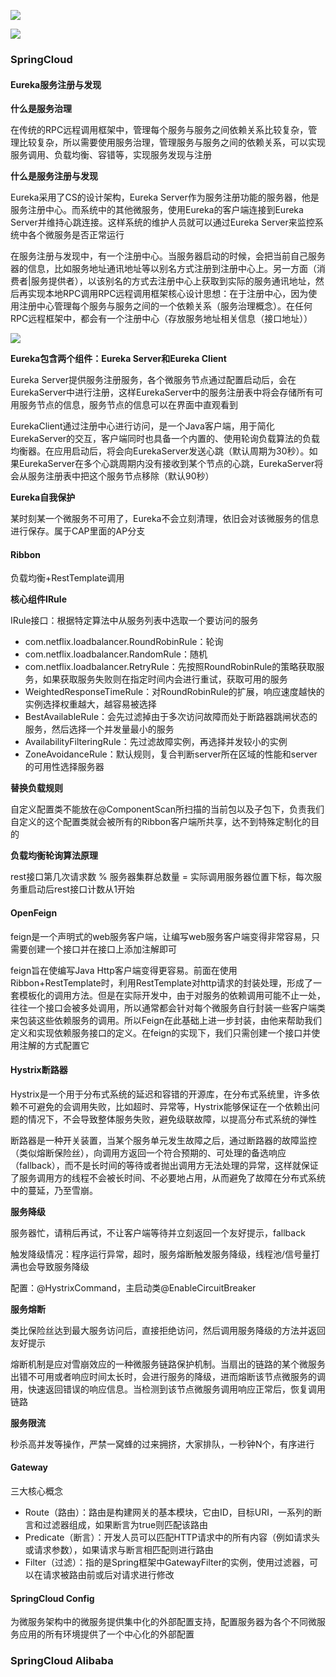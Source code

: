 ![](/img/SpringCloud_1.png)

![](/img/SpringCloud_3.jpg)

### SpringCloud

#### Eureka服务注册与发现

**什么是服务治理**

在传统的RPC远程调用框架中，管理每个服务与服务之间依赖关系比较复杂，管理比较复杂，所以需要使用服务治理，管理服务与服务之间的依赖关系，可以实现服务调用、负载均衡、容错等，实现服务发现与注册

**什么是服务注册与发现**

Eureka采用了CS的设计架构，Eureka Server作为服务注册功能的服务器，他是服务注册中心。而系统中的其他微服务，使用Eureka的客户端连接到Eureka Server并维持心跳连接。这样系统的维护人员就可以通过Eureka Server来监控系统中各个微服务是否正常运行

在服务注册与发现中，有一个注册中心。当服务器启动的时候，会把当前自己服务器的信息，比如服务地址通讯地址等以别名方式注册到注册中心上。另一方面（消费者|服务提供者），以该别名的方式去注册中心上获取到实际的服务通讯地址，然后再实现本地RPC调用RPC远程调用框架核心设计思想：在于注册中心，因为使用注册中心管理每个服务与服务之间的一个依赖关系（服务治理概念）。在任何RPC远程框架中，都会有一个注册中心（存放服务地址相关信息（接口地址））

![](/img/SpringCloud_2.png)

**Eureka包含两个组件：Eureka Server和Eureka Client**

Eureka Server提供服务注册服务，各个微服务节点通过配置启动后，会在EurekaServer中进行注册，这样EurekaServer中的服务注册表中将会存储所有可用服务节点的信息，服务节点的信息可以在界面中直观看到

EurekaClient通过注册中心进行访问，是一个Java客户端，用于简化EurekaServer的交互，客户端同时也具备一个内置的、使用轮询负载算法的负载均衡器。在应用启动后，将会向EurekaServer发送心跳（默认周期为30秒）。如果EurekaServer在多个心跳周期内没有接收到某个节点的心跳，EurekaServer将会从服务注册表中把这个服务节点移除（默认90秒）

**Eureka自我保护**

某时刻某一个微服务不可用了，Eureka不会立刻清理，依旧会对该微服务的信息进行保存。属于CAP里面的AP分支

#### Ribbon

负载均衡+RestTemplate调用

**核心组件IRule**

IRule接口：根据特定算法中从服务列表中选取一个要访问的服务

+ com.netflix.loadbalancer.RoundRobinRule：轮询
+ com.netflix.loadbalancer.RandomRule：随机
+ com.netflix.loadbalancer.RetryRule：先按照RoundRobinRule的策略获取服务，如果获取服务失败则在指定时间内会进行重试，获取可用的服务
+ WeightedResponseTimeRule：对RoundRobinRule的扩展，响应速度越快的实例选择权重越大，越容易被选择
+ BestAvailableRule：会先过滤掉由于多次访问故障而处于断路器跳闸状态的服务，然后选择一个并发量最小的服务
+ AvailabilityFilteringRule：先过滤故障实例，再选择并发较小的实例
+ ZoneAvoidanceRule：默认规则，复合判断server所在区域的性能和server的可用性选择服务器

**替换负载规则**

自定义配置类不能放在@ComponentScan所扫描的当前包以及子包下，负责我们自定义的这个配置类就会被所有的Ribbon客户端所共享，达不到特殊定制化的目的

**负载均衡轮询算法原理**

rest接口第几次请求数 % 服务器集群总数量 = 实际调用服务器位置下标，每次服务重启动后rest接口计数从1开始

#### OpenFeign

feign是一个声明式的web服务客户端，让编写web服务客户端变得非常容易，只需要创建一个接口并在接口上添加注解即可

feign旨在使编写Java Http客户端变得更容易。前面在使用Ribbon+RestTemplate时，利用RestTemplate对http请求的封装处理，形成了一套模板化的调用方法。但是在实际开发中，由于对服务的依赖调用可能不止一处，往往一个接口会被多处调用，所以通常都会针对每个微服务自行封装一些客户端类来包装这些依赖服务的调用。所以Feign在此基础上进一步封装，由他来帮助我们定义和实现依赖服务接口的定义。在feign的实现下，我们只需创建一个接口并使用注解的方式配置它

#### Hystrix断路器

Hystrix是一个用于分布式系统的延迟和容错的开源库，在分布式系统里，许多依赖不可避免的会调用失败，比如超时、异常等，Hystrix能够保证在一个依赖出问题的情况下，不会导致整体服务失败，避免级联故障，以提高分布式系统的弹性

断路器是一种开关装置，当某个服务单元发生故障之后，通过断路器的故障监控（类似熔断保险丝），向调用方返回一个符合预期的、可处理的备选响应（fallback），而不是长时间的等待或者抛出调用方无法处理的异常，这样就保证了服务调用方的线程不会被长时间、不必要地占用，从而避免了故障在分布式系统中的蔓延，乃至雪崩。

**服务降级**

服务器忙，请稍后再试，不让客户端等待并立刻返回一个友好提示，fallback

触发降级情况：程序运行异常，超时，服务熔断触发服务降级，线程池/信号量打满也会导致服务降级

配置：@HystrixCommand，主启动类@EnableCircuitBreaker

**服务熔断**

类比保险丝达到最大服务访问后，直接拒绝访问，然后调用服务降级的方法并返回友好提示

熔断机制是应对雪崩效应的一种微服务链路保护机制。当扇出的链路的某个微服务出错不可用或者响应时间太长时，会进行服务的降级，进而熔断该节点微服务的调用，快速返回错误的响应信息。当检测到该节点微服务调用响应正常后，恢复调用链路

**服务限流**

秒杀高并发等操作，严禁一窝蜂的过来拥挤，大家排队，一秒钟N个，有序进行

#### Gateway

三大核心概念

+ Route（路由）：路由是构建网关的基本模块，它由ID，目标URI，一系列的断言和过滤器组成，如果断言为true则匹配该路由
+ Predicate（断言）：开发人员可以匹配HTTP请求中的所有内容（例如请求头或请求参数），如果请求与断言相匹配则进行路由
+ Filter（过滤）：指的是Spring框架中GatewayFilter的实例，使用过滤器，可以在请求被路由前或后对请求进行修改

#### SpringCloud Config

为微服务架构中的微服务提供集中化的外部配置支持，配置服务器为各个不同微服务应用的所有环境提供了一个中心化的外部配置

### SpringCloud Alibaba